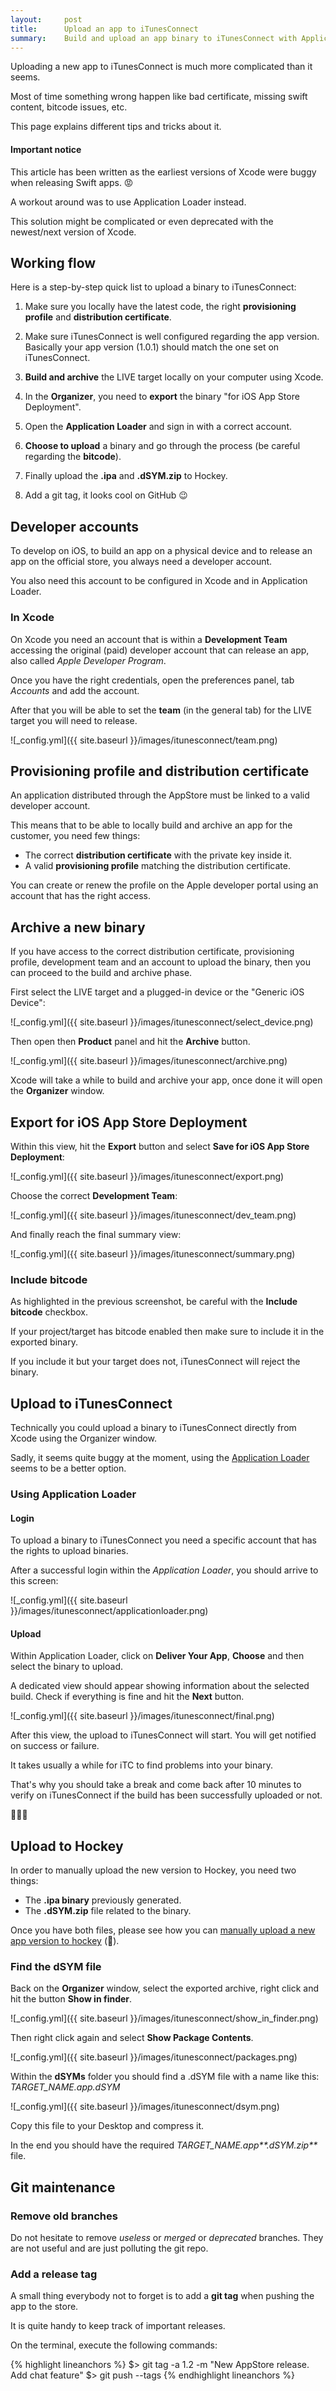 ```yaml
---
layout:     post
title:      Upload an app to iTunesConnect
summary:    Build and upload an app binary to iTunesConnect with Application Loader.
---
```


Uploading a new app to iTunesConnect is much more complicated than it seems.

Most of time something wrong happen like bad certificate, missing swift content, bitcode issues, etc.

This page explains different tips and tricks about it.

#### Important notice

This article has been written as the earliest versions of Xcode were buggy when releasing Swift apps. :rage:

A workout around was to use Application Loader instead. 

This solution might be complicated or even deprecated with the newest/next version of Xcode.

## Working flow

Here is a step-by-step quick list to upload a binary to iTunesConnect:

1. Make sure you locally have the latest code, the right **provisioning profile** and **distribution certificate**.

2. Make sure iTunesConnect is well configured regarding the app version. Basically your app version (1.0.1) should match the one set on iTunesConnect.

3. **Build and archive** the LIVE target locally on your computer using Xcode.

4. In the **Organizer**, you need to **export** the binary "for iOS App Store Deployment".

5. Open the **Application Loader** and sign in with a correct account.

6. **Choose to upload** a binary and go through the process (be careful regarding the **bitcode**).

7. Finally upload the **.ipa** and **.dSYM.zip** to Hockey.

8. Add a git tag, it looks cool on GitHub :wink:

## Developer accounts

To develop on iOS, to build an app on a physical device and to release an app on the official store, you always need a developer account.

You also need this account to be configured in Xcode and in Application Loader.

### In Xcode

On Xcode you need an account that is within a **Development Team** accessing the original (paid) developer account that can release an app, also called _Apple Developer Program_.

Once you have the right credentials, open the preferences panel, tab _Accounts_ and add the account.

After that you will be able to set the **team** (in the general tab) for the LIVE target you will need to release.

![_config.yml]({{ site.baseurl }}/images/itunesconnect/team.png)

## Provisioning profile and distribution certificate

An application distributed through the AppStore must be linked to a valid developer account.

This means that to be able to locally build and archive an app for the customer, you need few things:

- The correct **distribution certificate** with the private key inside it.
- A valid **provisioning profile** matching the distribution certificate.

You can create or renew the profile on the Apple developer portal using an account that has the right access.

## Archive a new binary

If you have access to the correct distribution certificate, provisioning profile, development team and an account to upload the binary, then you can proceed to the build and archive phase.

First select the LIVE target and a plugged-in device or the "Generic iOS Device":

![_config.yml]({{ site.baseurl }}/images/itunesconnect/select_device.png)
 
Then open then **Product** panel and hit the **Archive** button.

![_config.yml]({{ site.baseurl }}/images/itunesconnect/archive.png)
 
Xcode will take a while to build and archive your app, once done it will open the **Organizer** window.

## Export for iOS App Store Deployment

Within this view, hit the **Export** button and select **Save for iOS App Store Deployment**:

![_config.yml]({{ site.baseurl }}/images/itunesconnect/export.png)

Choose the correct **Development Team**:

![_config.yml]({{ site.baseurl }}/images/itunesconnect/dev_team.png)

And finally reach the final summary view:

![_config.yml]({{ site.baseurl }}/images/itunesconnect/summary.png)

### Include bitcode

As highlighted in the previous screenshot, be careful with the **Include bitcode** checkbox.

If your project/target has bitcode enabled then make sure to include it in the exported binary.

If you include it but your target does not, iTunesConnect will reject the binary.

## Upload to iTunesConnect

Technically you could upload a binary to iTunesConnect directly from Xcode using the Organizer window.

Sadly, it seems quite buggy at the moment, using the [Application Loader](https://itunesconnect.apple.com/docs/UsingApplicationLoader.pdf) seems to be a better option.

### Using Application Loader

#### Login

To upload a binary to iTunesConnect you need a specific account that has the rights to upload binaries.

After a successful login within the _Application Loader_, you should arrive to this screen:

![_config.yml]({{ site.baseurl }}/images/itunesconnect/applicationloader.png)

#### Upload

Within Application Loader, click on **Deliver Your App**, **Choose** and then select the binary to upload.

A dedicated view should appear showing information about the selected build. Check if everything is fine and hit the **Next** button. 

![_config.yml]({{ site.baseurl }}/images/itunesconnect/final.png)

After this view, the upload to iTunesConnect will start. You will get notified on success or failure.

It takes usually a while for iTC to find problems into your binary.

That's why you should take a break and come back after 10 minutes to verify on iTunesConnect if the build has been successfully uploaded or not.

:palm_tree::innocent::palm_tree:

## Upload to Hockey

In order to manually upload the new version to Hockey, you need two things:

- The **.ipa binary** previously generated. 
- The **.dSYM.zip** file related to the binary.

Once you have both files, please see how you can [manually upload a new app version to hockey](TODO) (:construction_worker:).

### Find the dSYM file

Back on the **Organizer** window, select the exported archive, right click and hit the button **Show in finder**.

![_config.yml]({{ site.baseurl }}/images/itunesconnect/show_in_finder.png)

Then right click again and select **Show Package Contents**.

![_config.yml]({{ site.baseurl }}/images/itunesconnect/packages.png)

Within the **dSYMs** folder you should find a .dSYM file with a name like this: _TARGET_NAME.app.dSYM_

![_config.yml]({{ site.baseurl }}/images/itunesconnect/dsym.png)

Copy this file to your Desktop and compress it.

In the end you should have the required _TARGET_NAME.app**.dSYM.zip**_ file.

## Git maintenance

### Remove old branches

Do not hesitate to remove _useless_ or _merged_ or _deprecated_ branches. They are not useful and are just polluting the git repo. 

### Add a release tag

A small thing everybody not to forget is to add a **git tag** when pushing the app to the store.

It is quite handy to keep track of important releases.

On the terminal, execute the following commands:

{% highlight lineanchors %}
$> git tag -a 1.2 -m "New AppStore release. Add chat feature"
$> git push --tags
{% endhighlight lineanchors %}